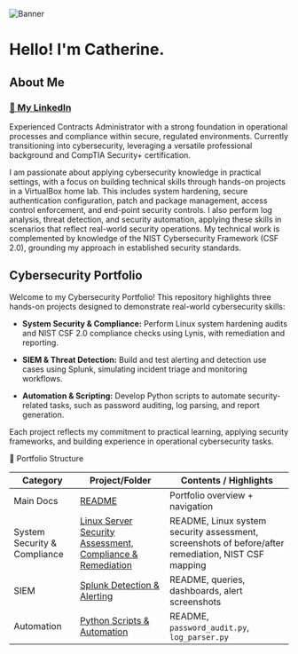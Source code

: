 ![Banner](images/flower-banner-3.png)

# Hello! I'm Catherine.

## About Me

### [💼 My LinkedIn](https://www.linkedin.com/in/03271111/)

<p> Experienced Contracts Administrator with a strong foundation in operational processes and compliance within secure, regulated environments. Currently transitioning into cybersecurity, leveraging a versatile professional background and CompTIA Security+ certification. </p>

<p> I am passionate about applying cybersecurity knowledge in practical settings, with a focus on building technical skills through hands-on projects in a VirtualBox home lab. This includes system hardening, secure authentication configuration, patch and package management, access control enforcement, and end-point security controls. I also perform log analysis, threat detection, and security automation, applying these skills in scenarios that reflect real-world security operations. My technical work is complemented by knowledge of the NIST Cybersecurity Framework (CSF 2.0), grounding my approach in established security standards. </p>

## Cybersecurity Portfolio

<p>Welcome to my Cybersecurity Portfolio! This repository highlights three hands-on projects designed to demonstrate real-world cybersecurity skills: </p>

- **System Security & Compliance:** Perform Linux system hardening audits and NIST CSF 2.0 compliance checks using Lynis, with remediation and reporting.

- **SIEM & Threat Detection:** Build and test alerting and detection use cases using Splunk, simulating incident triage and monitoring workflows.

- **Automation & Scripting:** Develop Python scripts to automate security-related tasks, such as password auditing, log parsing, and report generation.

<p>Each project reflects my commitment to practical learning, applying security frameworks, and building experience in operational cybersecurity tasks.</p>

📂 Portfolio Structure

| Category                     | Project/Folder                                                                                   | Contents / Highlights                                                                               |
| ---------------------------- | ------------------------------------------------------------------------------------------------ | --------------------------------------------------------------------------------------------------- |
| Main Docs                    | [README](Root-README/README.md)                                                                  | Portfolio overview + navigation                                                                     |
| System Security & Compliance | [Linux Server Security Assessment, Compliance & Remediation](/Linux-Server-Hardening-Compliance) | README, Linux system security assessment, screenshots of before/after remediation, NIST CSF mapping |
| SIEM                         | [Splunk Detection & Alerting](/Splunk-Detection-Alerting)                                        | README, queries, dashboards, alert screenshots                                                      |
| Automation                   | [Python Scripts & Automation](/Python-Scripts)                                                   | README, `password_audit.py`, `log_parser.py`                                                        |
